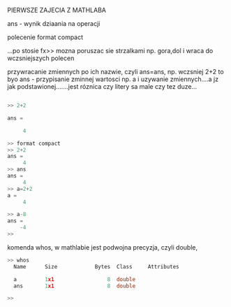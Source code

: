 PIERWSZE ZAJECIA Z MATHLABA

ans - wynik dziaania na operacji

polecenie format compact

...po stosie fx>> mozna poruszac sie strzalkami np. gora,dol i wraca do wczsniejszych polecen 

przywracanie zmiennych po ich nazwie, czyli ans=ans, np. wczsniej 2+2 to byo ans - przypisanie zminnej wartosci np. a 
i uzywanie zmiennych....a jz jak podstawionej.......jest róznica czy litery sa male czy tez duze...

```c

>> 2+2

ans =

     4

>> format compact
>> 2+2
ans =
     4
>> ans
ans =
     4
>> a=2+2
a =
     4

>> a-8
ans =
    -4
>> 

```

komenda whos, w mathlabie jest podwojna precyzja, czyli double,

```c
>> whos
  Name      Size            Bytes  Class     Attributes

  a         1x1                 8  double              
  ans       1x1                 8  double              

>> 

```



